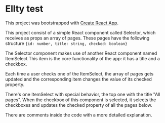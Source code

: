 # Ellty test

This project was bootstrapped with [Create React App](https://github.com/facebook/create-react-app).

This project consist of a simple React component called Selector, which receives as props an array of pages.
These pages have the following structure
```{id: number, title: string, checked: boolean}```

The Selector component makes use of another React component named ItemSelect
This item is the core functionality of the app: it has a title and a checkbox.

Each time a user checks one of the ItemSelect, the array of pages gets updated and the corresponding item changes the value of its checked property.

There's one ItemSelect with special behavior, the top one with the title "All pages". When the checkbox of this component is selected, it selects the checkboxes and updates the checked property of all the pages below.

There are comments inside the code with a more detailed explanation.
